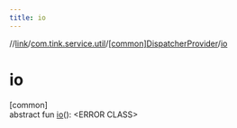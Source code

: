 ```yaml
---
title: io
---
```

//[link](../../../index.html)/[com.tink.service.util](../index.html)/[[common]DispatcherProvider](index.html)/[io](io.html)



# io



[common]\
abstract fun [io](io.html)(): &lt;ERROR CLASS&gt;




